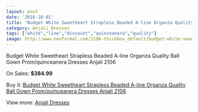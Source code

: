 ```yaml
---
layout: post
date: '2016-10-01'
title: "Budget White Sweetheart Strapless Beaded A-line Organza Quality Ball Gown Prom/quinceanera Dresses Anjali 2106"
category: Anjali Dresses
tags: ["white","line","discount","quinceanera","quality"]
image: http://www.neoformal.com/1196-thickbox_default/budget-white-sweetheart-strapless-beaded-a-line-organza-quality-ball-gown-prom-quinceanera-dresses-anjali-2106.jpg
---
```

Budget White Sweetheart Strapless Beaded A-line Organza Quality Ball Gown Prom/quinceanera Dresses Anjali 2106

On Sales: **$384.99**
<a href="https://www.neoformal.com/en/anjali-dresses/435-budget-white-sweetheart-strapless-beaded-a-line-organza-quality-ball-gown-prom-quinceanera-dresses-anjali-2106.html"><amp-img layout="responsive" width="600" height="600" src="//www.neoformal.com/1196-thickbox_default/budget-white-sweetheart-strapless-beaded-a-line-organza-quality-ball-gown-prom-quinceanera-dresses-anjali-2106.jpg" alt="Budget White Sweetheart Strapless Beaded A-line Organza Quality Ball Gown Prom/quinceanera Dresses Anjali 2106 0" /></a>
<a href="https://www.neoformal.com/en/anjali-dresses/435-budget-white-sweetheart-strapless-beaded-a-line-organza-quality-ball-gown-prom-quinceanera-dresses-anjali-2106.html"><amp-img layout="responsive" width="600" height="600" src="//www.neoformal.com/1197-thickbox_default/budget-white-sweetheart-strapless-beaded-a-line-organza-quality-ball-gown-prom-quinceanera-dresses-anjali-2106.jpg" alt="Budget White Sweetheart Strapless Beaded A-line Organza Quality Ball Gown Prom/quinceanera Dresses Anjali 2106 1" /></a>

Buy it: [Budget White Sweetheart Strapless Beaded A-line Organza Quality Ball Gown Prom/quinceanera Dresses Anjali 2106](https://www.neoformal.com/en/anjali-dresses/435-budget-white-sweetheart-strapless-beaded-a-line-organza-quality-ball-gown-prom-quinceanera-dresses-anjali-2106.html "Budget White Sweetheart Strapless Beaded A-line Organza Quality Ball Gown Prom/quinceanera Dresses Anjali 2106")

View more: [Anjali Dresses](https://www.neoformal.com/en/4-anjali-dresses "Anjali Dresses")